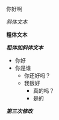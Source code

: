 你好啊

*斜体文本*

**粗体文本**

***粗体加斜体文本***

* 你好
* 你是谁
  * 你还好吗？
  * 我很好
    * 真的吗？
    * 是的

***第三次修改***

